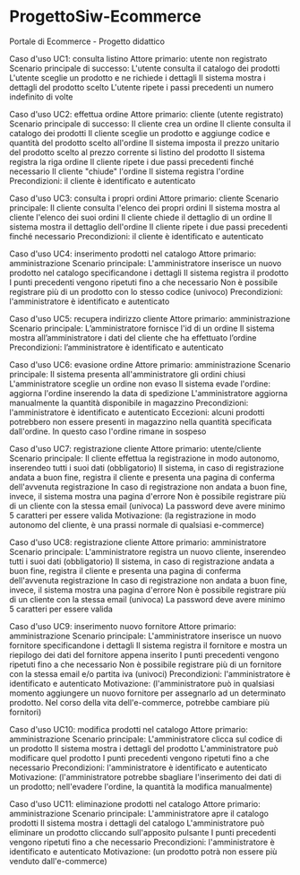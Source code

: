# ProgettoSiw-Ecommerce
Portale di Ecommerce - Progetto didattico

Caso d'uso UC1: consulta listino
Attore primario: utente non registrato
Scenario principale di successo: 
L'utente consulta il catalogo dei prodotti
L'utente sceglie un prodotto e ne richiede i dettagli 
Il sistema mostra i dettagli del prodotto scelto
L'utente ripete i passi precedenti un numero indefinito di volte


Caso d'uso UC2: effettua ordine
Attore primario: cliente (utente registrato)
Scenario principale di successo: 
Il cliente crea un ordine
Il cliente consulta il catalogo dei prodotti
Il cliente sceglie un prodotto e aggiunge codice e quantità del prodotto scelto all'ordine
Il sistema imposta il prezzo unitario del prodotto scelto al prezzo corrente si listino del prodotto
Il sistema registra la riga ordine
Il cliente ripete i due passi precedenti finché necessario
Il cliente "chiude" l'ordine
Il sistema registra l'ordine
Precondizioni: il cliente è identificato e autenticato


Caso d'uso UC3: consulta i propri ordini
Attore primario: cliente
Scenario principale:
Il cliente consulta l'elenco dei propri ordini
Il sistema mostra al cliente l'elenco dei suoi ordini
Il cliente chiede il dettaglio di un ordine
Il sistema mostra il dettaglio dell'ordine
Il cliente ripete i due passi precedenti finché necessario
Precondizioni: il cliente è identificato e autenticato


Caso d'uso UC4: inserimento prodotti nel catalogo
Attore primario: amministrazione
Scenario principale:
L'amministratore inserisce un nuovo prodotto nel catalogo specificandone i dettagli
Il sistema registra il prodotto
I punti precedenti vengono ripetuti fino a che necessario
Non è possibile registrare più di un prodotto con lo stesso codice (univoco)
Precondizioni: l'amministratore è identificato e autenticato


Caso d'uso UC5: recupera indirizzo cliente
Attore primario: amministrazione
Scenario principale:
L’amministratore fornisce l'id di un ordine 
Il sistema mostra all’amministratore i dati del cliente che ha effettuato l’ordine
Precondizioni: l’amministratore è identificato e autenticato


Caso d'uso UC6: evasione ordine
Attore primario: amministrazione
Scenario principale:
Il sistema presenta all'amministratore gli ordini chiusi
L'amministratore sceglie un ordine non evaso
Il sistema evade l'ordine: aggiorna l'ordine inserendo la data di spedizione
L'amministratore aggiorna manualmente la quantità disponibile in magazzino
Precondizioni:
l'amministratore è identificato e autenticato
Eccezioni:
alcuni prodotti potrebbero non essere presenti in magazzino nella quantità specificata dall'ordine. In questo caso l'ordine rimane in sospeso


Caso d'uso UC7: registrazione cliente
Attore primario: utente/cliente
Scenario principale:
Il cliente effettua la registrazione in modo autonomo, inserendeo tutti i suoi dati (obbligatorio)
Il sistema, in caso di registrazione andata a buon fine, registra il cliente e presenta una pagina di conferma dell'avvenuta registrazione
In caso di registrazione non andata a buon fine, invece, il sistema mostra una pagina d'errore
Non è possibile registrare più di un cliente con la stessa email (univoca)
La password deve avere minimo 5 caratteri per essere valida
Motivazione: (la registrazione in modo autonomo del cliente, è una prassi normale di qualsiasi e-commerce)


Caso d'uso UC8: registrazione cliente
Attore primario: amministratore
Scenario principale:
L'amministratore registra un nuovo cliente, inserendeo tutti i suoi dati (obbligatorio)
Il sistema, in caso di registrazione andata a buon fine, registra il cliente e presenta una pagina di conferma dell'avvenuta registrazione
In caso di registrazione non andata a buon fine, invece, il sistema mostra una pagina d'errore
Non è possibile registrare più di un cliente con la stessa email (univoca)
La password deve avere minimo 5 caratteri per essere valida


Caso d'uso UC9: inserimento nuovo fornitore
Attore primario: amministrazione
Scenario principale:
L'amministratore inserisce un nuovo fornitore specificandone i dettagli
Il sistema registra il fornitore e mostra un riepilogo dei dati del fornitore appena inserito
I punti precedenti vengono ripetuti fino a che necessario
Non è possibile registrare più di un fornitore con la stessa email e/o partita iva (univoci)
Precondizioni: l'amministratore è identificato e autenticato
Motivazione: (l'amministratore può in qualsiasi momento aggiungere un nuovo fornitore per assegnarlo ad un determinato prodotto. 
Nel corso della vita dell'e-commerce, potrebbe cambiare più fornitori)


Caso d'uso UC10: modifica prodotti nel catalogo
Attore primario: amministrazione
Scenario principale:
L'amministratore clicca sul codice di un prodotto
Il sistema mostra i dettagli del prodotto
L'amministratore può modificare quel prodotto
I punti precedenti vengono ripetuti fino a che necessario
Precondizioni: l'amministratore è identificato e autenticato
Motivazione: (l'amministratore potrebbe sbagliare l'inserimento dei dati di un prodotto; nell'evadere l'ordine, la quantità la modifica manualmente)


Caso d'uso UC11: eliminazione prodotti nel catalogo
Attore primario: amministrazione
Scenario principale:
L'amministratore apre il catalogo prodotti
Il sistema mostra i dettagli del catalogo
L'amministratore può eliminare un prodotto cliccando sull'apposito pulsante
I punti precedenti vengono ripetuti fino a che necessario
Precondizioni: l'amministratore è identificato e autenticato
Motivazione: (un prodotto potrà non essere più venduto dall'e-commerce)
